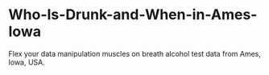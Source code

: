 # Who-Is-Drunk-and-When-in-Ames-Iowa
Flex your data manipulation muscles on breath alcohol test data from Ames, Iowa, USA.
